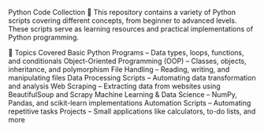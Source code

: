 Python Code Collection 🐍
This repository contains a variety of Python scripts covering different concepts, from beginner to advanced levels. These scripts serve as learning resources and practical implementations of Python programming.

📌 Topics Covered
Basic Python Programs – Data types, loops, functions, and conditionals
Object-Oriented Programming (OOP) – Classes, objects, inheritance, and polymorphism
File Handling – Reading, writing, and manipulating files
Data Processing Scripts – Automating data transformation and analysis
Web Scraping – Extracting data from websites using BeautifulSoup and Scrapy
Machine Learning & Data Science – NumPy, Pandas, and scikit-learn implementations
Automation Scripts – Automating repetitive tasks
Projects – Small applications like calculators, to-do lists, and more

